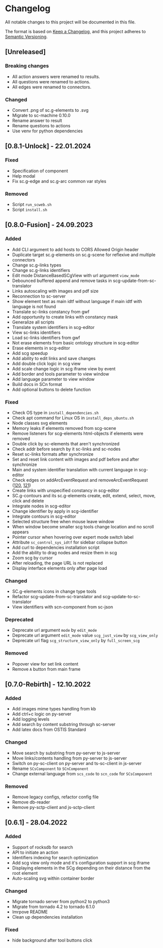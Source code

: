 # Changelog
All notable changes to this project will be documented in this file.

The format is based on [Keep a Changelog](https://keepachangelog.com/en/1.0.0/),
and this project adheres to [Semantic Versioning](https://semver.org/spec/v2.0.0.html).

## [Unreleased]

### Breaking changes

- All action answers were renamed to results.
- All questions were renamed to actions.
- All edges were renamed to connectors.

### Changed

- Convert .png of sc.g-elements to .svg
- Migrate to sc-machine 0.10.0
- Rename answer to result
- Rename questions to actions
- Use venv for python dependencies

## [0.8.1-Unlock] - 22.01.2024

### Fixed

- Specification of component
- Help modal
- Fix sc.g-edge and sc.g-arc common var styles

### Removed

- Script `run_scweb.sh`
- Script `install.sh`

## [0.8.0-Fusion] - 24.09.2023

### Added

- Add CLI argument to add hosts to CORS Allowed Origin header  
- Duplicate target sc.g-elements on sc.g-scene for reflexive and multiple connectors
- Change sc.g-links types
- Change sc.g-links identifiers
- Edit mode DistanceBasedSCgView with url argument `view_mode`
- Debounced buffered append and remove tasks in scg-update-from-sc-translator
- Links autoscaling with images and pdf size
- Reconnection to sc-server
- Show element text as main idtf without language if main idtf with language is not found
- Translate sc-links constancy from gwf
- Add opportunity to create links with constancy mask
- Generalize all scripts
- Translate system identifiers in scg-editor
- View sc-links identifiers
- Load sc-links identifiers from gwf
- Not erase elements from basic ontology structure in scg-editor
- Erase elements in scg-editor
- Add scg speedup
- Add ability to edit links and save changes
- Add double click logic in scg view
- Add scale change logic in scg iframe view by event
- Add border and tools parameter to view window
- Add language parameter to view window
- Build docs in SCn format
- Add optional buttons to delete function

### Fixed

- Check OS type in `install_dependencies.sh`
- Check apt command for Linux OS in `install_deps_ubuntu.sh`
- Node classes svg elements
- Memory leaks if elements removed from scg-scene
- Remove listeners for scg-elements html-objects if elements were removed
- Double click by sc-elements that aren't synchronized
- Check addr before search by it sc-links and sc-nodes
- Reset sc-links formats after synchronize
- Set and reset link content with images and pdf before and after synchronize
- Main and system identifier translation with current language in scg-editor
- Check edges on addArcEventRequest and removeArcEventRequest ([120](https://github.com/ostis-ai/sc-web/issues/120), [121](https://github.com/ostis-ai/sc-web/issues/121))
- Create links with unspecified constancy in scg-editor
- SC.g-contours and its sc.g-elements create, edit, extend, select, move, click and delete
- Integrate nodes in scg-editor
- Change identifier by apply in scg-identifier
- Integrate contours in scg-editor
- Selected structure free when mouse leave window
- When window become smaller scg tools change location and no scroll appears
- Pointer cursor when hovering over expert mode switch label
- Attribute `sc_control_sys_idtf` for sidebar collapse button
- Add curl to dependencies installation script
- Add the ability to drag nodes and resize them in scg
- Zoom scg by cursor
- After reloading, the page URL is not replaced
- Display interface elements only after page load

### Changed

- SC.g-elements icons in change type tools
- Refactor scg-update-from-sc-translator and scg-update-to-sc-translator
- View identifiers with scn-component from sc-json

### Deprecated

- Deprecate url argument `mode` by `edit_mode`
- Deprecate url argument `edit_mode` value `scg_just_view` by `scg_view_only`
- Deprecate url flag `scg_structure_view_only` by `full_screen_scg`

### Removed

- Popover view for set link content
- Remove `A` button from main frame

## [0.7.0-Rebirth] - 12.10.2022

### Added

- Add images mime types handling from kb
- Add ctrl+c logic on py-server
- Add logging levels
- Add search by content substring through sc-server
- Add latex docs from OSTIS Standard

### Changed

- Move search by substring from py-server to js-server
- Move links/contents handling from py-server to js-server
- Switch on py-sc-client on py-server and ts-sc-client in js-server
- Rename `SCsComponent` to `SCnComponent`
- Change external language from `scs_code` to `scn_code` for `SCsComponent`

### Removed

- Remove legacy configs, refactor config file
- Remove db-reader
- Remove py-sctp-client and js-sctp-client

## [0.6.1] - 28.04.2022

### Added

- Support of rocksdb for search
- API to initiate an action
- Identifiers indexing for search optimization
- Add scg view only mode and it's configuration support in scg iframe
- Displaying elements in the SCg depending on their distance from the root element
- Auto-scaling svg within container border

### Changed

- Migrate tornado server from python2 to python3
- Migrate from tornado 4.2 to tornado 6.1.0
- Imrpove README
- Clean up dependencies installation

### Fixed

- hide background after tool buttons click
